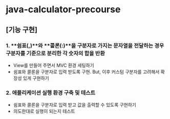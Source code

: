 # java-calculator-precourse

## [기능 구현]

### 1. **쉼표(,)**와 **콜론(:)**을 구분자로 가지는 문자열을 전달하는 경우 구분자를 기준으로 분리한 각 숫자의 합을 반환
- View를 만들어 주면서 MVC 환경 세팅하기
- 쉼표와 콜론을 구분자로 입력 받도록 구현. But, 이후 커스텀 구분자를 고려해서 확장성 있게 구현하기

### 2. 애플리케이션 실행 환경 구축 및 테스트
- 쉼표와 콜론을 구분자로 입력 받고 값을 출력할 수 있도록 구현하기
- 의도한대로 실행이 되는지 테스트